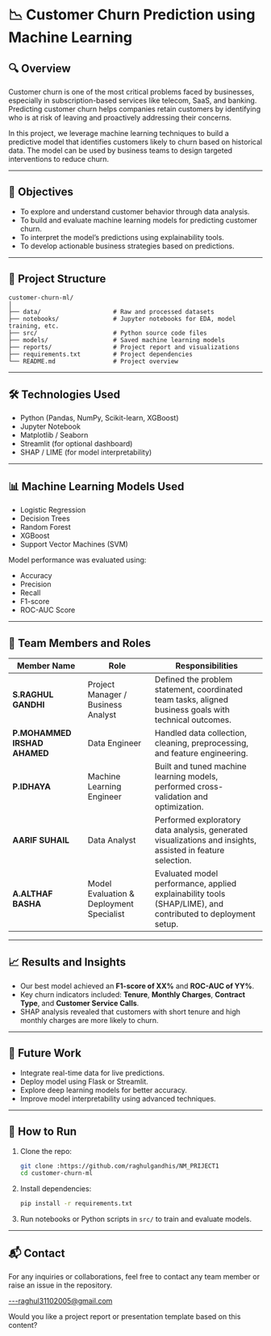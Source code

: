 # 📉 Customer Churn Prediction using Machine Learning

## 🔍 Overview

Customer churn is one of the most critical problems faced by businesses, especially in subscription-based services like telecom, SaaS, and banking. Predicting customer churn helps companies retain customers by identifying who is at risk of leaving and proactively addressing their concerns.

In this project, we leverage machine learning techniques to build a predictive model that identifies customers likely to churn based on historical data. The model can be used by business teams to design targeted interventions to reduce churn.

---

## 🧠 Objectives

* To explore and understand customer behavior through data analysis.
* To build and evaluate machine learning models for predicting customer churn.
* To interpret the model’s predictions using explainability tools.
* To develop actionable business strategies based on predictions.

---

## 📂 Project Structure

```
customer-churn-ml/
│
├── data/                    # Raw and processed datasets
├── notebooks/               # Jupyter notebooks for EDA, model training, etc.
├── src/                     # Python source code files
├── models/                  # Saved machine learning models
├── reports/                 # Project report and visualizations
├── requirements.txt         # Project dependencies
└── README.md                # Project overview
```

---

## 🛠️ Technologies Used

* Python (Pandas, NumPy, Scikit-learn, XGBoost)
* Jupyter Notebook
* Matplotlib / Seaborn
* Streamlit (for optional dashboard)
* SHAP / LIME (for model interpretability)

---

## 📊 Machine Learning Models Used

* Logistic Regression
* Decision Trees
* Random Forest
* XGBoost
* Support Vector Machines (SVM)

Model performance was evaluated using:

* Accuracy
* Precision
* Recall
* F1-score
* ROC-AUC Score

---

## 👥 Team Members and Roles

| Member Name  | Role                                     | Responsibilities                                                                                            |
| ------------ | ---------------------------------------- | ----------------------------------------------------------------------------------------------------------- |
| **S.RAGHUL GANDHI** | Project Manager / Business Analyst       | Defined the problem statement, coordinated team tasks, aligned business goals with technical outcomes.      |
| **P.MOHAMMED IRSHAD AHAMED** | Data Engineer                            | Handled data collection, cleaning, preprocessing, and feature engineering.                                  |
| **P.IDHAYA** | Machine Learning Engineer                | Built and tuned machine learning models, performed cross-validation and optimization.                       |
| **AARIF SUHAIL** | Data Analyst                             | Performed exploratory data analysis, generated visualizations and insights, assisted in feature selection.  |
| **A.ALTHAF BASHA** | Model Evaluation & Deployment Specialist | Evaluated model performance, applied explainability tools (SHAP/LIME), and contributed to deployment setup. |

---

## 📈 Results and Insights

* Our best model achieved an **F1-score of XX%** and **ROC-AUC of YY%**.
* Key churn indicators included: **Tenure**, **Monthly Charges**, **Contract Type**, and **Customer Service Calls**.
* SHAP analysis revealed that customers with short tenure and high monthly charges are more likely to churn.

---

## 🚀 Future Work

* Integrate real-time data for live predictions.
* Deploy model using Flask or Streamlit.
* Explore deep learning models for better accuracy.
* Improve model interpretability using advanced techniques.

---

## 📝 How to Run

1. Clone the repo:

   ```bash
   git clone :https://github.com/raghulgandhis/NM_PRIJECT1
   cd customer-churn-ml
   ```

2. Install dependencies:

   ```bash
   pip install -r requirements.txt
   ```

3. Run notebooks or Python scripts in `src/` to train and evaluate models.

---

## 📬 Contact

For any inquiries or collaborations, feel free to contact any team member or raise an issue in the repository.

---raghul31102005@gmail.com

Would you like a project report or presentation template based on this content?
